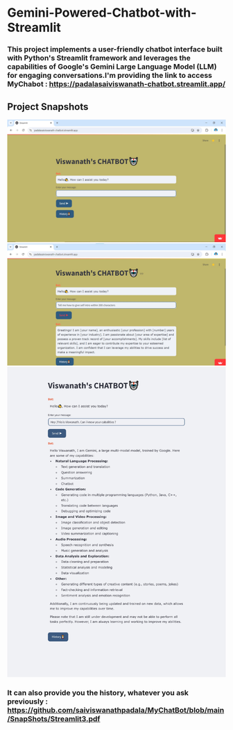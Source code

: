 # Gemini-Powered-Chatbot-with-Streamlit
### This project implements a user-friendly chatbot interface built with Python's Streamlit framework and leverages the capabilities of Google's Gemini Large Language Model (LLM) for engaging conversations.I'm providing the link to access MyChabot : https://padalasaiviswanath-chatbot.streamlit.app/
## Project Snapshots
![pic1](https://github.com/saiviswanathpadala/MyChatBot/blob/main/SnapShots/pic1.jpg)
![pic3](https://github.com/saiviswanathpadala/MyChatBot/blob/main/SnapShots/pic3.jpg)
![pic2](https://github.com/saiviswanathpadala/MyChatBot/blob/main/SnapShots/pic4.jpg)
### It can also provide you the history, whatever you ask previously : https://github.com/saiviswanathpadala/MyChatBot/blob/main/SnapShots/Streamlit3.pdf





